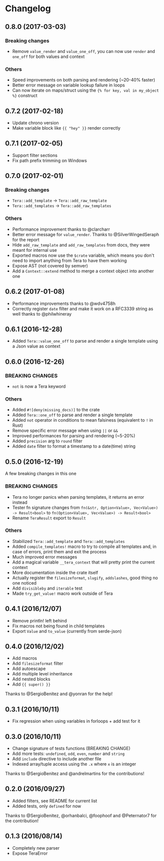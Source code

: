 # Changelog

## 0.8.0 (2017-03-03)

### Breaking changes
- Remove `value_render` and `value_one_off`, you can now use `render` and `one_off`
for both values and context

### Others
- Speed improvements on both parsing and rendering (~20-40% faster)
- Better error message on variable lookup failure in loops
- Can now iterate on maps/struct using the `{% for key, val in my_object %}` construct


## 0.7.2 (2017-02-18)

- Update chrono version
- Make variable block like `{{ "hey" }}` render correctly

## 0.7.1 (2017-02-05)

- Support filter sections
- Fix path prefix trimming on Windows

## 0.7.0 (2017-02-01)

### Breaking changes

- `Tera::add_template` -> `Tera::add_raw_template`
- `Tera::add_templates` -> `Tera::add_raw_templates`

### Others

- Performance improvement thanks to @clarcharr
- Better error message for `value_render`. Thanks to @SilverWingedSeraph for the report
- Hide `add_raw_template` and `add_raw_templates` from docs, they were meant for internal use
- Exported macros now use the `$crate` variable, which means you don't need to import anything from Tera to have
them working
- Expose AST (not covered by semver)
- Add a `Context::extend` method to merge a context object into another one

## 0.6.2 (2017-01-08)

- Performance improvements thanks to @wdv4758h
- Correctly register `date` filter and make it work on a RFC3339 string as well thanks to @philwhineray

## 0.6.1 (2016-12-28)

- Added `Tera::value_one_off` to parse and render a single template using a
Json value as context

## 0.6.0 (2016-12-26)

### BREAKING CHANGES
- `not` is now a Tera keyword

### Others
- Added `#![deny(missing_docs)]` to the crate
- Added `Tera::one_off` to parse and render a single template
- Added `not` operator in conditions to mean falsiness (equivalent to `!` in Rust)
- Remove specific error message when using `||` or `&&`
- Improved performances for parsing and rendering (~5-20%)
- Added `precision` arg to `round` filter
- Added `date` filter to format a timestamp to a date(time) string

## 0.5.0 (2016-12-19)

A few breaking changes in this one

### BREAKING CHANGES
- Tera no longer panics when parsing templates, it returns an error instead
- Tester fn signature changes from `fn(&str, Option<Value>, Vec<Value>) -> Result<bool>` to `fn(Option<Value>, Vec<Value>) -> Result<bool>`
- Rename `TeraResult` export to `Result`

### Others
- Stabilized `Tera::add_template` and `Tera::add_templates`
- Added `compile_templates!` macro to try to compile all templates and, in case of errors,
print them and exit the process
- Much improved error messages
- Add a magical variable `__tera_context` that will pretty print the current context
- More documentation inside the crate itself
- Actually register the `filesizeformat`, `slugify`, `addslashes`, good thing no one noticed
- Add `divisibleby` and `iterable` test
- Made `try_get_value!` macro work outside of Tera

## 0.4.1 (2016/12/07)

- Remove println! left behind
- Fix macros not being found in child templates
- Export `Value` and `to_value` (currently from serde-json)

## 0.4.0 (2016/12/02)
- Add macros
- Add `filesizeformat` filter
- Add autoescape
- Add multiple level inheritance
- Add nested blocks
- Add `{{ super() }}`

Thanks to @SergioBenitez and @yonran for the help!


## 0.3.1 (2016/10/11)
- Fix regression when using variables in forloops + add test for it

## 0.3.0 (2016/10/11)

- Change signature of tests functions (BREAKING CHANGE)
- Add more tests: `undefined`, `odd`, `even`, `number` and `string`
- Add `include` directive to include another file
- Indexed array/tuple access using the `.x` where `x` is an integer

Thanks to @SergioBenitez and @andrelmartins for the contributions!


## 0.2.0 (2016/09/27)

- Added filters, see README for current list
- Added tests, only `defined` for now

Thanks to @SergioBenitez, @orhanbalci, @foophoof and @Peternator7 for the 
contribution!

## 0.1.3 (2016/08/14)
- Completely new parser
- Expose TeraError
